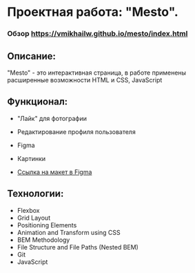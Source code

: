 # Проектная работа: "Mesto". 

### Обзор   https://vmikhailw.github.io/mesto/index.html

## Описание: 

"Mesto" - это интерактивная страница, в работе применены расширенные возможности HTML и CSS, JavaScript 

## Функционал: 

* "Лайк" для фотографии 
* Редактирование профиля пользователя 
* Figma
* Картинки

* [Ссылка на макет в Figma](https://www.figma.com/file/2cn9N9jSkmxD84oJik7xL7/JavaScript.-Sprint-4?node-id=0%3A1)

## Технологии: 

* Flexbox
* Grid Layout
* Positioning Elements
* Animation and Transform using CSS
* BEM Methodology
* File Structure and File Paths (Nested BEM)
* Git
* JavaScript
